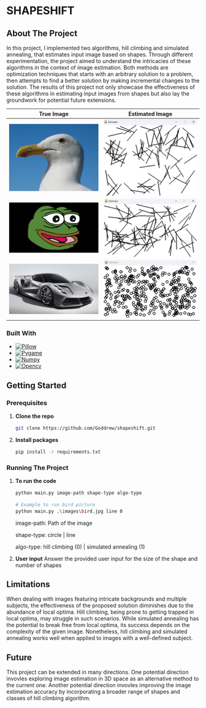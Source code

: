 # SHAPESHIFT

<!-- ABOUT THE PROJECT -->
## About The Project 
In this project, I implemented two algorithms, hill climbing and simulated annealing, that estimates input image based on shapes. Through different experimentation, the project aimed to understand the intricacies of these algorithms in the context of image estimation. Both methods are optimization techniques that starts with an arbitrary solution to a problem, then attempts to find a better solution by making incremental changes to the solution. The results of this project not only showcase the effectiveness of these algorithms in estimating input images from shapes but also lay the groundwork for potential future extensions. 


True Image             |  Estimated Image
:-------------------------:|:-------------------------:
<img src="https://github.com/Goddrew/shapeshift/blob/main/images/bird.jpg" alt="bird" width="350"/>  |  <img src="https://github.com/Goddrew/shapeshift/blob/main/demo/hill_bird.gif" alt="bird_hill_descent" width="350"/>
<img src="https://github.com/Goddrew/shapeshift/blob/main/images/feelsgoodman.jpg" alt="pepe" width="350"/> | <img src="https://github.com/Goddrew/shapeshift/blob/main/demo/hill_pepe.gif" alt="pepe_hill_descent" width="350" />
<img src="https://github.com/Goddrew/shapeshift/blob/main/images/car.jpg" alt="car" width="350"/> | <img src="https://github.com/Goddrew/shapeshift/blob/main/demo/hill_car.gif" alt="car_hill_descent" width="350"/>

### Built With 

* [![Pillow][pillow-icon]][pillow-url]
* [![Pygame][pygame-icon]][pygame-url]
* [![Numpy][numpy-icon]][numpy-url]
* [![Opencv][cv-icon]][cv-url]

<!-- GETTING STARTED -->
## Getting Started 

### Prerequisites
1. **Clone the repo** 
    ```sh
    git clone https://github.com/Goddrew/shapeshift.git
    ```
2. **Install packages**
    ```sh
    pip install -r requirements.txt
    ```
### Running The Project
1. **To run the code**
    ```sh
    python main.py image-path shape-type algo-type
    ```
    ```sh
    # Example to run bird picture  
    python main.py .\images\bird.jpg line 0
    ```
    image-path: Path of the image 

    shape-type: circle | line 

    algo-type: hill climbing (0) | simulated annealing (1)
2. **User input** 
    Answer the provided user input for the size of the shape and number of shapes  


<!-- LIMITATIONS -->
## Limitations 
When dealing with images featuring intricate backgrounds and multiple subjects, the effectiveness of the proposed solution diminishes due to the abundance of local optima. Hill climbing, being prone to getting trapped in local optima, may struggle in such scenarios. While simulated annealing has the potential to break free from local optima, its success depends on the complexity of the given image. Nonetheless, hill climbing and simulated annealing works well when applied to images with a well-defined subject.

<!-- FUTURE -->
## Future 
This project can be extended in many directions. One potential direction invovles exploring image estimation in 3D space as an alternative method to the current one. Another potential direction invovles improving the image estimation accuracy by incorporating a broader range of shapes and classes of hill climbing algorithm. 

[pillow-url]: https://pillow.readthedocs.io/en/stable/
[pillow-icon]: https://img.shields.io/badge/Pillow-pink
[pygame-url]: https://www.pygame.org/wiki/about
[pygame-icon]: https://img.shields.io/badge/Pygame-green?link=https%3A%2F%2Fwww.pygame.org%2Fwiki%2Fabout
[numpy-url]: https://numpy.org/
[numpy-icon]: https://img.shields.io/badge/Numpy-777BB4?style=for-the-badge&logo=numpy&logoColor=white
[cv-url]: https://docs.opencv.org/3.4/d6/d00/tutorial_py_root.html
[cv-icon]: https://img.shields.io/badge/opencv-%23white.svg?style=for-the-badge&logo=opencv&logoColor=white

